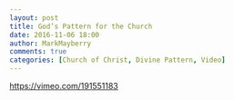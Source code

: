 ```yaml
---
layout: post
title: God’s Pattern for the Church
date: 2016-11-06 18:00
author: MarkMayberry
comments: true
categories: [Church of Christ, Divine Pattern, Video]
---
```

https://vimeo.com/191551183
